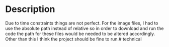 # Description

Due to time constraints things are not perfect. For the image files, I had to use the absolute path instead of relative so in order to download and run the code the path for these files would be needed to be altered accordingly. Other than this I think the project should be fine to run.# technical
